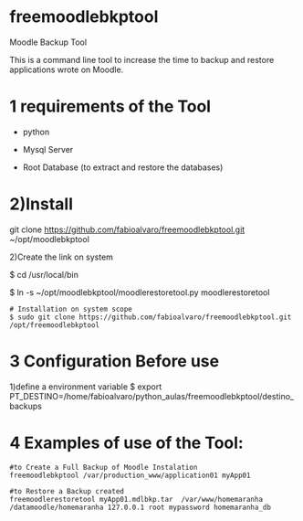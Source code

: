 # freemoodlebkptool
Moodle Backup Tool

This is a command line tool to increase the time to backup and restore applications wrote on Moodle.

# 1 requirements of the Tool

* python

* Mysql Server

* Root Database (to extract and restore the databases)


# 2)Install
git clone https://github.com/fabioalvaro/freemoodlebkptool.git ~/opt/moodlebkptool

2)Create the link on system

$ cd /usr/local/bin

$ ln -s ~/opt/moodlebkptool/moodlerestoretool.py moodlerestoretool

    # Installation on system scope
    $ sudo git clone https://github.com/fabioalvaro/freemoodlebkptool.git /opt/freemoodlebkptool

    

# 3 Configuration Before use


1)define a environment variable
$ export PT_DESTINO=/home/fabioalvaro/python_aulas/freemoodlebkptool/destino_backups


# 4 Examples of use of the Tool:
    #to Create a Full Backup of Moodle Instalation
    freemoodlebkptool /var/production_www/application01 myApp01
    
    #to Restore a Backup created
    freemoodlerestoretool myApp01.mdlbkp.tar  /var/www/homemaranha /datamoodle/homemaranha 127.0.0.1 root mypassword homemaranha_db 
